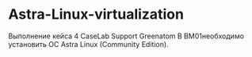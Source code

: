 # Astra-Linux-virtualization
Выполнение кейса 4 CaseLab Support Greenatom
В ВМ01необходимо установить ОС Astra Linux (Community Edition).